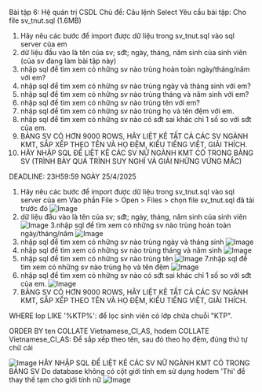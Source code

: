 Bài tập 6: Hệ quản trị CSDL
Chủ đề: Câu lệnh Select
Yêu cầu bài tập: 
Cho file sv_tnut.sql (1.6MB)
1. Hãy nêu các bước để import được dữ liệu trong sv_tnut.sql vào sql server của em
2. dữ liệu đầu vào là tên của sv; sđt; ngày, tháng, năm sinh của sinh viên (của sv đang làm bài tập này)
3. nhập sql để tìm xem có những sv nào trùng hoàn toàn ngày/tháng/năm với em?
4. nhập sql để tìm xem có những sv nào trùng ngày và tháng sinh với em?
5. nhập sql để tìm xem có những sv nào trùng tháng và năm sinh với em?
6. nhập sql để tìm xem có những sv nào trùng tên với em?
7. nhập sql để tìm xem có những sv nào trùng họ và tên đệm với em.
8. nhập sql để tìm xem có những sv nào có sđt sai khác chỉ 1 số so với sđt của em.
9. BẢNG SV CÓ HƠN 9000 ROWS, HÃY LIỆT KÊ TẤT CẢ CÁC SV NGÀNH KMT, SẮP XẾP THEO TÊN VÀ HỌ ĐỆM, KIỂU TIẾNG  VIỆT, GIẢI THÍCH.
10. HÃY NHẬP SQL ĐỂ LIỆT KÊ CÁC SV NỮ NGÀNH KMT CÓ TRONG BẢNG SV (TRÌNH BÀY QUÁ TRÌNH SUY NGHĨ VÀ GIẢI NHỮNG VỨNG MẮC)

DEADLINE: 23H59:59 NGÀY 25/4/2025
1. Hãy nêu các bước để import được dữ liệu trong sv_tnut.sql vào sql server của em
Vào phần File > Open > Files > chọn file sv_tnut.sql đã tải trước đó
![Image](https://github.com/user-attachments/assets/79f13c82-2b61-4d0c-89c6-89d17c473c05)
2. dữ liệu đầu vào là tên của sv; sđt; ngày, tháng, năm sinh của sinh viên
  ![Image](https://github.com/user-attachments/assets/e89cf0d8-0bd6-4151-8095-3df9c5ab7288) 
3.nhập sql để tìm xem có những sv nào trùng hoàn toàn ngày/tháng/năm
![Image](https://github.com/user-attachments/assets/76ab3353-0ed8-4cf0-a7c2-68431577bdba)
4. nhập sql để tìm xem có những sv nào trùng ngày và tháng sinh 
![Image](https://github.com/user-attachments/assets/f0677c13-37b0-42aa-9dfa-3621198264ca)
5. nhập sql để tìm xem có những sv nào trùng tháng và năm sinh
![Image](https://github.com/user-attachments/assets/94bc0371-bb6b-4ec1-beea-1832e5de40ff)
6. nhập sql để tìm xem có những sv nào trùng tên 
![Image](https://github.com/user-attachments/assets/400433b4-ec3f-40bb-9615-dd551ea25405)
7.nhập sql để tìm xem có những sv nào trùng họ và tên đệm 
![Image](https://github.com/user-attachments/assets/adf2fe30-7122-4589-bb0c-d646a82e76c8)
8. nhập sql để tìm xem có những sv nào có sđt sai khác chỉ 1 số so với sđt của em.
![Image](https://github.com/user-attachments/assets/2718bdcd-b11e-47e5-bed6-83d2e9d2df24)
9. BẢNG SV CÓ HƠN 9000 ROWS, HÃY LIỆT KÊ TẤT CẢ CÁC SV NGÀNH KMT, SẮP XẾP THEO TÊN VÀ HỌ ĐỆM, KIỂU TIẾNG  VIỆT, GIẢI THÍCH.
   
WHERE lop LIKE '%KTP%': để lọc sinh viên có lớp chứa chuỗi "KTP".

ORDER BY ten COLLATE Vietnamese_CI_AS, hodem COLLATE Vietnamese_CI_AS:
Để sắp xếp theo tên, sau đó theo họ đệm, đúng thứ tự chữ cái 

![Image](https://github.com/user-attachments/assets/e2e04da5-caed-4068-abae-15b2fb3e7c7f)
HÃY NHẬP SQL ĐỂ LIỆT KÊ CÁC SV NỮ NGÀNH KMT CÓ TRONG BẢNG SV
Do database không có cột giới tính em sử dụng hodem 'Thi' để thay thế tạm cho giới tính nữ
![Image](https://github.com/user-attachments/assets/2783d36d-8f6c-4fed-a358-4ea2028ba8f7)




